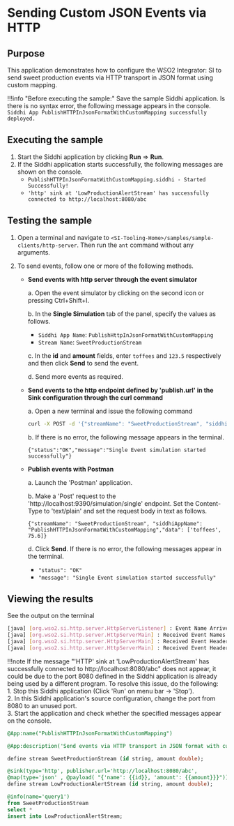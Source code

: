 # Sending Custom JSON Events via HTTP

## Purpose

This application demonstrates how to configure the WSO2 Integrator: SI to send sweet production events via HTTP transport in JSON format using custom mapping.

!!!info "Before executing the sample:"
    Save the sample Siddhi application. Is there is no syntax error, the following message appears in the console.<br/>
    `Siddhi App PublishHTTPInJsonFormatWithCustomMapping successfully deployed.`

## Executing the sample

1. Start the Siddhi application by clicking **Run** => **Run**.
2. If the Siddhi application starts successfully, the following messages are shown on the console.
    * `PublishHTTPInJsonFormatWithCustomMapping.siddhi - Started Successfully!`
    * `'http' sink at 'LowProductionAlertStream' has successfully connected to http://localhost:8080/abc`

## Testing the sample

1. Open a terminal and navigate to `<SI-Tooling-Home>/samples/sample-clients/http-server`.  Then run the `ant` command without any arguments.

2. To send events, follow one or more of the following methods.
    * **Send events with http server through the event simulator**

        a. Open the event simulator by clicking on the second icon or pressing Ctrl+Shift+I.

	    b. In the **Single Simulation** tab of the panel, specify the values as follows.

        * `Siddhi App Name`: `PublishHttpInJsonFormatWithCustomMapping`
        * `Stream Name`: `SweetProductionStream`

        c. In the **id** and **amount** fields, enter `toffees` and `123.5` respectively and then click **Send** to send the event.

        d.  Send more events as required.

    * **Send events to the http endpoint defined by 'publish.url' in the Sink configuration through the curl command**

        a. Open a new terminal and issue the following command

        ```bash
        curl -X POST -d '{"streamName": "SweetProductionStream", "siddhiAppName": "PublishHTTPInJsonFormatWithCustomMapping","data": ['toffees', 123.5]}' http://localhost:9390/simulation/single -H 'content-type: text/plain'
        ```

        b. If there is no error, the following message appears in the terminal.

        `{"status":"OK","message":"Single Event simulation started successfully"}`
	    
    * **Publish events with Postman**

        a. Launch the 'Postman' application.

        b. Make a 'Post' request to the 'http://localhost:9390/simulation/single' endpoint. Set the Content-Type to 'text/plain' and set the request body in text as follows.

        `{"streamName": "SweetProductionStream", "siddhiAppName": "PublishHTTPInJsonFormatWithCustomMapping","data": ['toffees', 75.6]}`

        d. Click **Send**. If there is no error, the following messages appear in the terminal.

        * `"status": "OK"`
        * `"message": "Single Event simulation started successfully"`

## Viewing the results

See the output on the terminal

```bash
[java] [org.wso2.si.http.server.HttpServerListener] : Event Name Arrived: {"event":{"id":"toffees","amount":123.5}}
[java] [org.wso2.si.http.server.HttpServerMain] : Received Event Names:{"event":{"id":"toffees","amount":123.5}} ,
[java] [org.wso2.si.http.server.HttpServerMain] : Received Event Headers key set:[Http_method, Content-type, Content-length]
[java] [org.wso2.si.http.server.HttpServerMain] : Received Event Headers value set:[[POST], [application/json], [43]]
```

!!!note
    If the message "'HTTP' sink at 'LowProductionAlertStream' has successfully connected to http://localhost:8080/abc" does not appear, it could be due to the port 8080 defined in the Siddhi application is already being used by a different program. To resolve this issue, do the following:<br/>
        1. Stop this Siddhi application (Click 'Run' on menu bar -> 'Stop').<br/>
        2. In this Siddhi application's source configuration, change the port from 8080 to an unused port.<br/>
        3. Start the application and check whether the specified messages appear on the console.

```sql
@App:name("PublishHTTPInJsonFormatWithCustomMapping")

@App:description('Send events via HTTP transport in JSON format with custom mapping.')

define stream SweetProductionStream (id string, amount double);

@sink(type='http', publisher.url='http://localhost:8080/abc',
@map(type='json' , @payload( "{'name': {{id}}, 'amount': {{amount}}}")))
define stream LowProductionAlertStream (id string, amount double);

@info(name='query1')
from SweetProductionStream
select *
insert into LowProductionAlertStream;
```